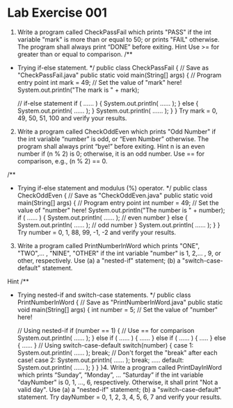 # Lab Exercise 001
1. Write a program called CheckPassFail which prints "PASS" if the int variable "mark" is more than or equal to 50; or prints "FAIL" otherwise. The program shall always print “DONE” before exiting.
Hint
Use >= for greater than or equal to comparison.
/**
 * Trying if-else statement.
 */
public class CheckPassFail {  // Save as "CheckPassFail.java"
   public static void main(String[] args) {  // Program entry point
      int mark = 49;   // Set the value of "mark" here!
      System.out.println("The mark is " + mark);
 
      // if-else statement
      if ( ...... ) {
         System.out.println( ...... );
      } else {
         System.out.println( ...... );
      }
      System.out.println( ...... );
   }
}
Try mark = 0, 49, 50, 51, 100 and verify your results.
2. Write a program called CheckOddEven which prints "Odd Number" if the int variable “number” is odd, or “Even Number” otherwise. The program shall always print “bye!” before exiting.
Hint
n is an even number if (n % 2) is 0; otherwise, it is an odd number. Use == for comparison, e.g., (n % 2) == 0.



/**
 * Trying if-else statement and modulus (%) operator.
 */
public class CheckOddEven {   // Save as "CheckOddEven.java"
   public static void main(String[] args) {  // Program entry point
      int number = 49;       // Set the value of "number" here!
      System.out.println("The number is " + number);
      if ( ...... ) {
         System.out.println( ...... );   // even number
      } else {
         System.out.println( ...... );   // odd number
      }
      System.out.println( ...... );
   }
}
Try number = 0, 1, 88, 99, -1, -2 and verify your results.
3. Write a program called PrintNumberInWord which prints "ONE", "TWO",... , "NINE", "OTHER" if the int variable "number" is 1, 2,... , 9, or other, respectively. Use (a) a "nested-if" statement; (b) a "switch-case-default" statement.





Hint
/**
 * Trying nested-if and switch-case statements.
 */
public class PrintNumberInWord {   // Save as "PrintNumberInWord.java"
   public static void main(String[] args) {
      int number = 5;  // Set the value of "number" here!
 
      // Using nested-if
      if (number == 1) {   // Use == for comparison
         System.out.println( ...... );
      } else if ( ...... ) {
         ......
      } else if ( ...... ) {
         .....
      } else {
         ......
      }
      // Using switch-case-default
      switch(number) {
         case 1: 
            System.out.println( ...... ); break;  // Don't forget the "break" after each case!
         case 2: 
            System.out.println( ...... ); break;
             .....
         default: System.out.println( ...... ); 
      }
   }
}4. Write a program called PrintDayInWord which prints “Sunday”, “Monday”, ... “Saturday” if the int variable "dayNumber" is 0, 1, ..., 6, respectively.  Otherwise, it shall print "Not a valid day". Use (a) a "nested-if" statement; (b) a "switch-case-default" statement.
Try dayNumber = 0, 1, 2, 3, 4, 5, 6, 7 and verify your results.


